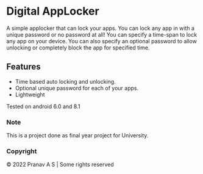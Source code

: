 # Digital AppLocker

A simple applocker that can lock your apps. You can lock any app in with a unique password or no password at all! You can specify a time-span to lock any app on your device. You can also specify an optional password to allow unlocking or completely block the app for specified time.

## Features

- Time based auto locking and unlocking.
- Optional unique password for each of your apps.
- Lightweight

Tested on android 6.0 and 8.1

### Note
This is a project done as final year project for University.

### Copyright

© 2022 Pranav A S | Some rights reserved
